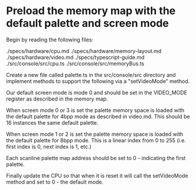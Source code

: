 # Preload the memory map with the default palette and screen mode

Begin by reading the following files:

./specs/hardware/cpu.md
./specs/hardware/memory-layout.md
./specs/hardware/video.md
./specs/typescript-guide.md
./src/console/src/cpu.ts
./src/console/src/memoryBus.ts

Create a new file called palette.ts in the src/console/src directory and implement methods to support the following via a "setVideoMode" method.

Our default screen mode is mode 0 and should be set in the VIDEO_MODE register as described in the memory map.

When screen mode 0 or 3 is set the palette memory space is loaded with the default palette for 4bpp mode as described in video.md. This should be 16 instances the same default palette.

When screen mode 1 or 2 is set the palette memory space is loaded with the default palette for 8bpp mode. This is a linear index from 0 to 255 (i.e. first index is 0, next index is 1, etc.)

Each scanline palette map address should be set to 0 - indicating the first palette.

Finally update the CPU so that when it is reset it will call the setVideoMode method and set to 0 - the default mode.